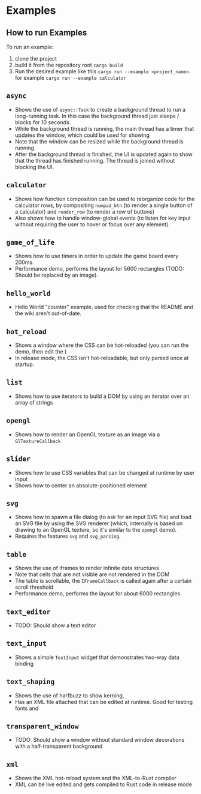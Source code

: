 # Examples

## How to run Examples

To run an example:

 1. clone the project
 2. build it from the repository root `cargo build` 
 3. Run the desired example like this `cargo run --example <project_name>`. for example `cargo run --example calculator`

## `async`

- Shows the use of `async::Task` to create a background thread to run a long-running task.
  In this case the background thread just sleeps / blocks for 10 seconds.
- While the background thread is running, the main thread has a timer that updates the window,
  which could be used for showing
- Note that the window can be resized while the background thread is running
- After the background thread is finished, the UI is updated again to show that the
  thread has finished running. The thread is joined without blocking the UI.

## `calculator`

- Shows how function composition can be used to reorganize code for the calculator rows,
  by compositing `numpad_btn` (to render a single button of a calculator) and `render_row`
  (to render a row of buttons)
- Also shows how to handle window-global events (to listen for key input without
  requiring the user to hover or focus over any element).

## `game_of_life`

- Shows how to use timers in order to update the game board every 200ms.
- Performance demo, performs the layout for 5600 rectangles (TODO: Should be replaced by an image).

## `hello_world`

- Hello World "counter" example, used for checking that the README and the wiki aren't out-of-date.

## `hot_reload`

- Shows a window where the CSS can be hot-reloaded (you can run the demo, then edit the )
- In release mode, the CSS isn't hot-reloadable, but only parsed once at startup.

## `list`

- Shows how to use iterators to build a DOM by using an iterator over an array of strings

## `opengl`

- Shows how to render an OpenGL texture as an image via a `GlTextureCallback`

## `slider`

- Shows how to use CSS variables that can be changed at runtime by user input
- Shows how to center an absolute-positioned element

## `svg`

- Shows how to spawn a file dialog (to ask for an input SVG file) and load an SVG file
  by using the SVG renderer (which, internally is based on drawing to an OpenGL texture,
  so it's similar to the `opengl` demo).
- Requires the features `svg` and `svg_parsing`.

## `table`

- Shows the use of iframes to render infinite data structures
- Note that cells that are not visible are not rendered in the DOM
- The table is scrollable, the `IFrameCallback` is called again after a certain scroll threshold
- Performance demo, performs the layout for about 6000 rectangles

## `text_editor`

- TODO: Should show a text editor

## `text_input`

- Shows a simple `TextInput` widget that demonstrates two-way data binding

## `text_shaping`

- Shows the use of harfbuzz to show kerning,
- Has an XML file attached that can be edited at runtime. Good for testing fonts and

## `transparent_window`

- TODO: Should show a window without standard window decorations with a half-transparent background

## `xml`

- Shows the XML hot-reload system and the XML-to-Rust compiler
- XML can be live edited and gets compiled to Rust code in release mode
